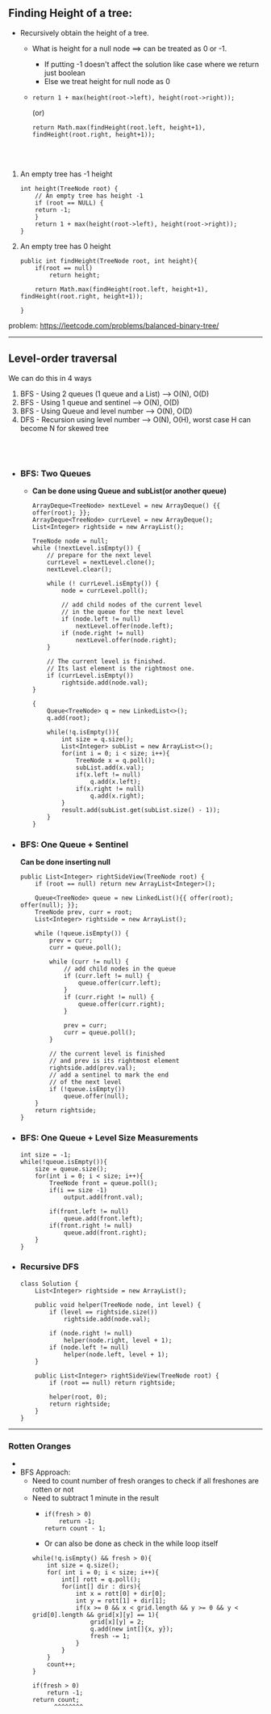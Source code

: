 
## Finding Height of a tree:

- Recursively obtain the height of a tree. 

  - What is height for a null node ==> can be treated as 0 or -1.
    - If putting -1 doesn't affect the solution like case where we return just boolean 
    - Else we treat height for null node as 0
  - `return 1 + max(height(root->left), height(root->right));`
    
    (or)

    `return Math.max(findHeight(root.left, height+1), findHeight(root.right, height+1));`

<br></br>

  1. An empty tree has -1 height
        ```
        int height(TreeNode root) { 
            // An empty tree has height -1
            if (root == NULL) {
            return -1;
            }
            return 1 + max(height(root->left), height(root->right));
        }
        ```
  2. An empty tree has 0 height
        ```
        public int findHeight(TreeNode root, int height){
            if(root == null)
                return height;
            
            return Math.max(findHeight(root.left, height+1), findHeight(root.right, height+1));
            
        }
        ```

problem: https://leetcode.com/problems/balanced-binary-tree/

----------
## Level-order traversal

We can do this in 4 ways

  1. BFS - Using 2 queues (1 queue and a List)   --> O(N), O(D)
  2. BFS - Using 1 queue and sentinel       --> O(N), O(D)
  3. BFS - Using Queue and level number     --> O(N), O(D)
  4. DFS - Recursion using level number     --> O(N), O(H), worst case H can become N for skewed tree


<br></br>
- ### BFS: Two Queues
  - **Can be done using Queue and subList(or another queue)** 
  
    ```
    ArrayDeque<TreeNode> nextLevel = new ArrayDeque() {{ offer(root); }};
    ArrayDeque<TreeNode> currLevel = new ArrayDeque();        
    List<Integer> rightside = new ArrayList();
    
    TreeNode node = null;
    while (!nextLevel.isEmpty()) {
        // prepare for the next level
        currLevel = nextLevel.clone();
        nextLevel.clear();

        while (! currLevel.isEmpty()) {
            node = currLevel.poll();

            // add child nodes of the current level
            // in the queue for the next level
            if (node.left != null) 
                nextLevel.offer(node.left);    
            if (node.right != null) 
                nextLevel.offer(node.right);
        }
        
        // The current level is finished.
        // Its last element is the rightmost one.
        if (currLevel.isEmpty()) 
            rightside.add(node.val);    
    }
    ```


    ```
    {
        Queue<TreeNode> q = new LinkedList<>();
        q.add(root);
        
        while(!q.isEmpty()){
            int size = q.size();
            List<Integer> subList = new ArrayList<>();
            for(int i = 0; i < size; i++){
                TreeNode x = q.poll();
                subList.add(x.val);
                if(x.left != null)
                    q.add(x.left);
                if(x.right != null)
                    q.add(x.right);
            }
            result.add(subList.get(subList.size() - 1));
        }
    }
    ```
- ### BFS: One Queue + Sentinel
    **Can be done inserting null**
    ```
    public List<Integer> rightSideView(TreeNode root) {
        if (root == null) return new ArrayList<Integer>();
        
        Queue<TreeNode> queue = new LinkedList(){{ offer(root); offer(null); }};
        TreeNode prev, curr = root;
        List<Integer> rightside = new ArrayList();
        
        while (!queue.isEmpty()) {
            prev = curr;
            curr = queue.poll();

            while (curr != null) {
                // add child nodes in the queue
                if (curr.left != null) {
                    queue.offer(curr.left);    
                }
                if (curr.right != null) {
                    queue.offer(curr.right);
                }
                
                prev = curr;
                curr = queue.poll();
            }      

            // the current level is finished
            // and prev is its rightmost element
            rightside.add(prev.val);
            // add a sentinel to mark the end
            // of the next level
            if (!queue.isEmpty())
                queue.offer(null);
        }
        return rightside;
    }
    ```

- ###  BFS: One Queue + Level Size Measurements
    ```
    int size = -1;
    while(!queue.isEmpty()){
        size = queue.size();            
        for(int i = 0; i < size; i++){
            TreeNode front = queue.poll();
            if(i == size -1)
                output.add(front.val);
            
            if(front.left != null)
                queue.add(front.left);
            if(front.right != null)
                queue.add(front.right);
        }
    }
    ```
- ### Recursive DFS
    ```
    class Solution {
        List<Integer> rightside = new ArrayList();
        
        public void helper(TreeNode node, int level) {
            if (level == rightside.size()) 
                rightside.add(node.val);
            
            if (node.right != null) 
                helper(node.right, level + 1);  
            if (node.left != null) 
                helper(node.left, level + 1);
        }    
        
        public List<Integer> rightSideView(TreeNode root) {
            if (root == null) return rightside;
            
            helper(root, 0);
            return rightside;
        }
    }

    ```

----------
### Rotten Oranges
  - 
  - BFS Approach: 
      - Need to count number of fresh oranges to check if all freshones are rotten or not
      - Need to subtract 1 minute in the result
        - ```
          if(fresh > 0)
              return -1;
          return count - 1;
          ```
        - Or can also be done as check in the while loop itself
        ```
        while(!q.isEmpty() && fresh > 0){
            int size = q.size();
            for( int i = 0; i < size; i++){
                int[] rott = q.poll();
                for(int[] dir : dirs){
                    int x = rott[0] + dir[0];
                    int y = rott[1] + dir[1];
                    if(x >= 0 && x < grid.length && y >= 0 && y < grid[0].length && grid[x][y] == 1){
                        grid[x][y] = 2;
                        q.add(new int[]{x, y});
                        fresh -= 1;
                    }
                }
            }
            count++;
        }
        
        if(fresh > 0)
            return -1;
        return count;
              ^^^^^^^^
        ```